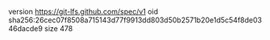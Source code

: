 version https://git-lfs.github.com/spec/v1
oid sha256:26cec07f8508a715143d77f9913dd803d50b2571b20e1d5c54f8de0346dacde9
size 478
